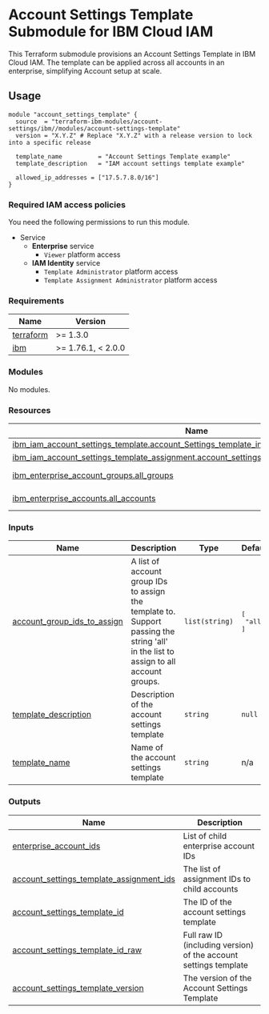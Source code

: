 # Account Settings Template Submodule for IBM Cloud IAM

This Terraform submodule provisions an Account Settings Template in IBM Cloud IAM. The template can be applied across all accounts in an enterprise, simplifying Account setup at scale.

## Usage

```hcl
module "account_settings_template" {
  source  = "terraform-ibm-modules/account-settings/ibm//modules/account-settings-template"
  version = "X.Y.Z" # Replace "X.Y.Z" with a release version to lock into a specific release

  template_name          = "Account Settings Template example"
  template_description   = "IAM account settings template example"

  allowed_ip_addresses = ["17.5.7.8.0/16"]
}
```

### Required IAM access policies

You need the following permissions to run this module.

- Service
  - **Enterprise** service
    - `Viewer` platform access
  - **IAM Identity** service
    - `Template Administrator` platform access
    - `Template Assignment Administrator` platform access

<!-- BEGINNING OF PRE-COMMIT-TERRAFORM DOCS HOOK -->
### Requirements

| Name | Version |
|------|---------|
| <a name="requirement_terraform"></a> [terraform](#requirement\_terraform) | >= 1.3.0 |
| <a name="requirement_ibm"></a> [ibm](#requirement\_ibm) | >= 1.76.1, < 2.0.0 |

### Modules

No modules.

### Resources

| Name | Type |
|------|------|
| [ibm_iam_account_settings_template.account_Settings_template_instance](https://registry.terraform.io/providers/IBM-Cloud/ibm/latest/docs/resources/iam_account_settings_template) | resource |
| [ibm_iam_account_settings_template_assignment.account_settings_template_assignment_instance](https://registry.terraform.io/providers/IBM-Cloud/ibm/latest/docs/resources/iam_account_settings_template_assignment) | resource |
| [ibm_enterprise_account_groups.all_groups](https://registry.terraform.io/providers/IBM-Cloud/ibm/latest/docs/data-sources/enterprise_account_groups) | data source |
| [ibm_enterprise_accounts.all_accounts](https://registry.terraform.io/providers/IBM-Cloud/ibm/latest/docs/data-sources/enterprise_accounts) | data source |

### Inputs

| Name | Description | Type | Default | Required |
|------|-------------|------|---------|:--------:|
| <a name="input_account_group_ids_to_assign"></a> [account\_group\_ids\_to\_assign](#input\_account\_group\_ids\_to\_assign) | A list of account group IDs to assign the template to. Support passing the string 'all' in the list to assign to all account groups. | `list(string)` | <pre>[<br/>  "all"<br/>]</pre> | no |
| <a name="input_template_description"></a> [template\_description](#input\_template\_description) | Description of the account settings template | `string` | `null` | no |
| <a name="input_template_name"></a> [template\_name](#input\_template\_name) | Name of the account settings template | `string` | n/a | yes |

### Outputs

| Name | Description |
|------|-------------|
| <a name="output_enterprise_account_ids"></a> [enterprise\_account\_ids](#output\_enterprise\_account\_ids) | List of child enterprise account IDs |
| <a name="output_account_settings_template_assignment_ids"></a> [account\_settings\_template\_assignment\_ids](#output\_account\_settings\_template\_assignment\_ids) | The list of assignment IDs to child accounts |
| <a name="output_account_settings_template_id"></a> [account\_settings\_template\_id](#output\_account\_settings\_template\_id) | The ID of the account settings template |
| <a name="output_account_settings_template_id_raw"></a> [account\_settings\_template\_id\_raw](#output\_account\_settings\_template\_id\_raw) | Full raw ID (including version) of the account settings template |
| <a name="output_account_settings_template_version"></a> [account\_settings\_template\_version](#output\_account\_settings\_template\_version) | The version of the Account Settings Template |
<!-- END OF PRE-COMMIT-TERRAFORM DOCS HOOK -->